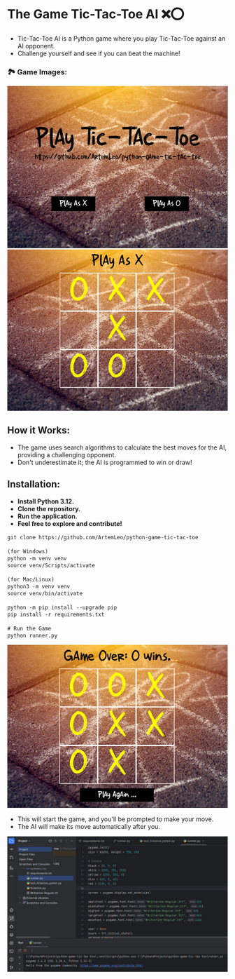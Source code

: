<h1>The Game Tic-Tac-Toe AI ❌⭕️</h1>
<ul>
   <li>Tic-Tac-Toe AI is a Python game where you play Tic-Tac-Toe against an AI opponent.</li>
   <li>Challenge yourself and see if you can beat the machine!</li>
</ul>

### 🏞 Game Images:
![Main](images/Screenshot_1.png)
![Main](images/Screenshot_2.png)

## How it Works:
<ul>
   <li>The game uses search algorithms to calculate the best moves for the AI, providing a challenging opponent.</li>
   <li>Don't underestimate it; the AI is programmed to win or draw!</li>
</ul>


## Installation:
<ul>
    <li><strong>Install Python 3.12.</strong></li>
    <li><strong>Clone the repository.</strong></li>
    <li><strong>Run the application.</strong></li>
    <li><strong>Feel free to explore and contribute!</strong></li>
</ul>

```shell
git clone https://github.com/ArtemLeo/python-game-tic-tac-toe

(for Windows)
python -m venv venv
source venv/Scripts/activate

(for Mac/Linux)
python3 -m venv venv
source venv/bin/activate

python -m pip install --upgrade pip
pip install -r requirements.txt

# Run the Game
python runner.py
```
![Main](images/Screenshot_3.png)

<ul>
    <li>This will start the game, and you'll be prompted to make your move.</li>
    <li>The AI will make its move automatically after you.</li>
</ul>

![Main](images/Screenshot_4.png)


 
